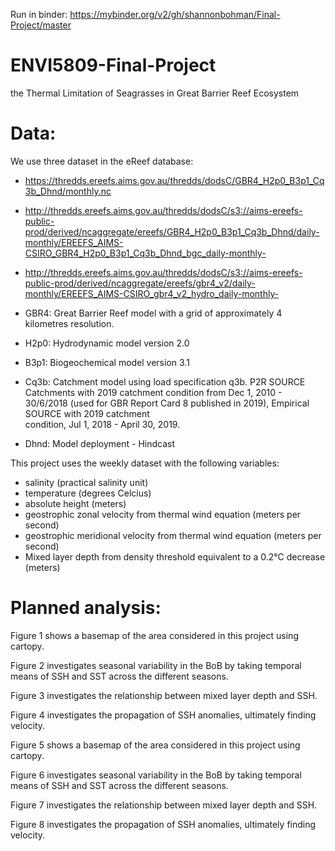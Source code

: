 Run in binder: https://mybinder.org/v2/gh/shannonbohman/Final-Project/master

# ENVI5809-Final-Project
the Thermal Limitation of Seagrasses in Great Barrier Reef Ecosystem

# Data: 
We use three dataset in the eReef database:
- https://thredds.ereefs.aims.gov.au/thredds/dodsC/GBR4_H2p0_B3p1_Cq3b_Dhnd/monthly.nc
- http://thredds.ereefs.aims.gov.au/thredds/dodsC/s3://aims-ereefs-public-prod/derived/ncaggregate/ereefs/GBR4_H2p0_B3p1_Cq3b_Dhnd/daily-monthly/EREEFS_AIMS-CSIRO_GBR4_H2p0_B3p1_Cq3b_Dhnd_bgc_daily-monthly-
- http://thredds.ereefs.aims.gov.au/thredds/dodsC/s3://aims-ereefs-public-prod/derived/ncaggregate/ereefs/gbr4_v2/daily-monthly/EREEFS_AIMS-CSIRO_gbr4_v2_hydro_daily-monthly-

- GBR4: Great Barrier Reef model with a grid of approximately 4 kilometres resolution.
- H2p0: Hydrodynamic model version 2.0
- B3p1: Biogeochemical model version 3.1
- Cq3b: Catchment model using load specification q3b. P2R SOURCE Catchments with 2019 catchment condition from Dec 1, 2010 - 30/6/2018 (used for GBR Report Card 8 published in 2019), Empirical SOURCE with 2019 catchment   
        condition, Jul 1, 2018 - April 30, 2019.
- Dhnd: Model deployment - Hindcast

This project uses the weekly dataset with the following variables:
- salinity (practical salinity unit)
- temperature (degrees Celcius)
- absolute height (meters)
- geostrophic zonal velocity from thermal wind equation (meters per second)
- geostrophic meridional velocity from thermal wind equation (meters per second)
- Mixed layer depth from density threshold equivalent to a 0.2°C
decrease (meters)

# Planned analysis: 

Figure 1 shows a basemap of the area considered in this project using cartopy.

Figure 2 investigates seasonal variability in the BoB by taking temporal means of SSH and SST across the different seasons.

Figure 3 investigates the relationship between mixed layer depth and SSH.

Figure 4 investigates the propagation of SSH anomalies, ultimately finding velocity.

Figure 5 shows a basemap of the area considered in this project using cartopy.

Figure 6 investigates seasonal variability in the BoB by taking temporal means of SSH and SST across the different seasons.

Figure 7 investigates the relationship between mixed layer depth and SSH.

Figure 8 investigates the propagation of SSH anomalies, ultimately finding velocity.
